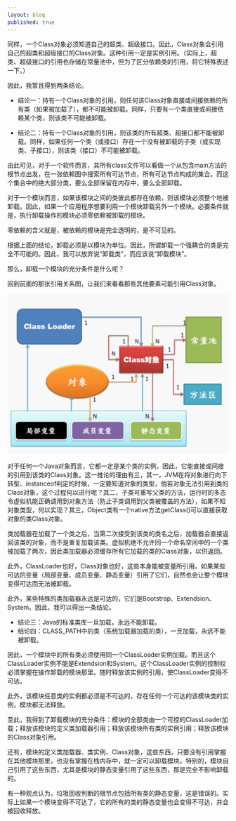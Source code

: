 ```yaml
---
layout: blog
published: true
---
```


同样，一个Class对象必须知道自己的超类、超级接口。因此，Class对象会引用自己的超类和超级接口的Class对象。这种引用一定是实例引用。（实际上，超类、超级接口的引用也存储在常量池中，但为了区分依赖类的引用，将它特殊表述一下。）

因此，我暂且得到两条结论。

- 结论一：持有一个Class对象的引用，则任何该Class对象直接或间接依赖的所有类（如果被加载了），都不可能被卸载。同样，只要有一个类直接或间接依赖某个类，则该类不可能被卸载。

- 结论二：持有一个Class对象的引用，则该类的所有超类、超接口都不能被卸载。同样，如果任何一个类（或接口）存在一个没有被卸载的子类（或实现类、子接口），则该类（接口）不可能被卸载。

由此可见，对于一个软件而言，其所有class文件可以看做一个从包含main方法的根节点出发，在一张依赖图中搜索所有可达节点，所有可达节点构成的集合。而这个集合中的绝大部分类，要么全部保留在内存中，要么全部卸载。

对于一个模块而言，如果该模块之间的类彼此都存在依赖，则该模块必须整个地被卸载。因此，如果一个应用程序想要利用一个模块卸载另外一个模块。必要条件就是，执行卸载操作的模块必须零依赖被卸载的模块。

零依赖的含义就是，被依赖的模块是完全透明的，是不可见的。

根据上面的结论，卸载必须是以模块为单位。因此，所谓卸载一个强耦合的类是完全不可能的。因此，我可以放弃说“卸载类”，而应该说“卸载模块”。

那么，卸载一个模块的充分条件是什么呢？

回到前面的那张引用关系图，让我们来看看那些其他要素可能引用Class对象。

![](/public/upload/images/jvm-class-loader-001.png)

对于任何一个Java对象而言，它都一定是某个类的实例，因此，它能直接或间接的引用到该类的Class对象。这一推论的理由有三，其一，JVM在将对象进行向下转型、instanceof判定的时候，一定要知道对象的类型，倘若对象无法引用到类的Class对象，这个过程何以进行呢？其二，子类可重写父类的方法，运行时的多态令虚拟机能正确调用到对象方法（防止子类调用到父类被覆盖的方法），如果不知对象类型，何以实现？其三，Object类有一个native方法getClass()可以直接获取对象的类Class对象。

类加载器在加载了一个类之后，当第二次接受到该类的类名之后，加载器会直接返回该类的对象，而不是重复加载该类。虚拟机绝不允许同一个命名空间中的一个类被加载了两次，因此类加载器必须缓存所有它加载的类的Class对象，以供返回。

此外，ClassLoader也好，Class对象也好，这些本身能被变量所引用。如果某些可达的变量（局部变量、成员变量、静态变量）引用了它们，自然也会让整个模块变得可达而无法被卸载。

此外，某些特殊的类加载器永远是可达的，它们是Bootstrap、Extendsion、System。因此，我可以得出一条结论。

- 结论三：Java的标准类库一旦加载，永远不能卸载。
- 结论四：CLASS_PATH中的类（系统加载器加载的类），一旦加载，永远不能被卸载。

因此，一个模块中的所有类必须使用同一个ClassLoader实例加载。而且这个ClassLoader实例不能是Extendsion和System。这个ClassLoader实例的控制权必须掌握在操作卸载的模块那里。随时释放该实例的引用，使ClassLoader变得不可达。

此外，该模块任意类的实例都必须是不可达的，存在任何一个可达的该模块类的实例，模块都无法释放。

至此，我得到了卸载模块的充分条件：模块的全部类由一个可控的ClassLoader加载；释放该模块的定义类加载器引用；释放该模块所有类的实例引用；释放该模块的Class对象引用。

还有，模块的定义类加载器、类实例、Class对象，这些东西，只要没有引用掌握在其他模块那里，也没有掌握在栈内存中，就一定可以卸载模块。特别的，模块自己引用了这些东西，尤其是模块的静态变量引用了这些东西，那是完全不影响卸载的。

有一种观点认为，垃圾回收判断的根节点包括所有类的静态变量，这是错误的。实际上如果一个模块变得不可达了，它的所有的类的静态变量也会变得不可达，并会被回收释放。

